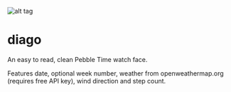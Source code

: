 ![alt tag](http://machineboy.com/html/header.png)

# diago

An easy to read, clean Pebble Time watch face.

Features date, optional week number, weather from openweathermap.org (requires free API key), wind direction and step count.
